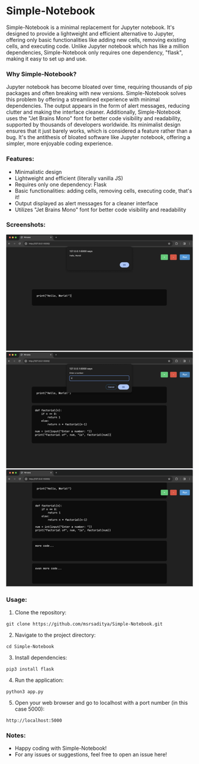 # Simple-Notebook

Simple-Notebook is a minimal replacement for Jupyter notebook. It's designed to provide a lightweight and efficient alternative to Jupyter, offering only basic functionalities like adding new cells, removing existing cells, and executing code. Unlike Jupyter notebook which has like a million dependencies, Simple-Notebook only requires one dependency, "flask", making it easy to set up and use.

### Why Simple-Notebook?
Jupyter notebook has become bloated over time, requiring thousands of pip packages and often breaking with new versions. Simple-Notebook solves this problem by offering a streamlined experience with minimal dependencies. The output appears in the form of alert messages, reducing clutter and making the interface cleaner. Additionally, Simple-Notebook uses the "Jet Brains Mono" font for better code visibility and readability, supported by thousands of developers worldwide. Its minimalist design ensures that it just barely works, which is considered a feature rather than a bug. It's the antithesis of bloated software like Jupyter notebook, offering a simpler, more enjoyable coding experience.

### Features:
- Minimalistic design
- Lightweight and efficient (literally vanilla JS)
- Requires only one dependency: Flask
- Basic functionalities: adding cells, removing cells, executing code, that's it!
- Output displayed as alert messages for a cleaner interface
- Utilizes "Jet Brains Mono" font for better code visibility and readability

### Screenshots:

![Screenshot 1](https://github.com/msrsaditya/Mars-Notebook/blob/main/images/1%20code%20sample.png)
![Screenshot 2](https://github.com/msrsaditya/Mars-Notebook/blob/main/images/2%20codes%20input.png)
![Screenshot 3](https://github.com/msrsaditya/Mars-Notebook/blob/main/images/4%20codes.png)

### Usage:
1. Clone the repository:
```
git clone https://github.com/msrsaditya/Simple-Notebook.git
```
2. Navigate to the project directory:
```
cd Simple-Notebook
```
3. Install dependencies:
```
pip3 install flask
```
4. Run the application:
```
python3 app.py
```
5. Open your web browser and go to localhost with a port number (in this case 5000):
```
http://localhost:5000
```

### Notes:
- Happy coding with Simple-Notebook!
- For any issues or suggestions, feel free to open an issue here!
